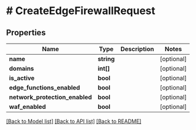 # # CreateEdgeFirewallRequest

## Properties

Name | Type | Description | Notes
------------ | ------------- | ------------- | -------------
**name** | **string** |  | [optional]
**domains** | **int[]** |  | [optional]
**is_active** | **bool** |  | [optional]
**edge_functions_enabled** | **bool** |  | [optional]
**network_protection_enabled** | **bool** |  | [optional]
**waf_enabled** | **bool** |  | [optional]

[[Back to Model list]](../../README.md#models) [[Back to API list]](../../README.md#endpoints) [[Back to README]](../../README.md)
